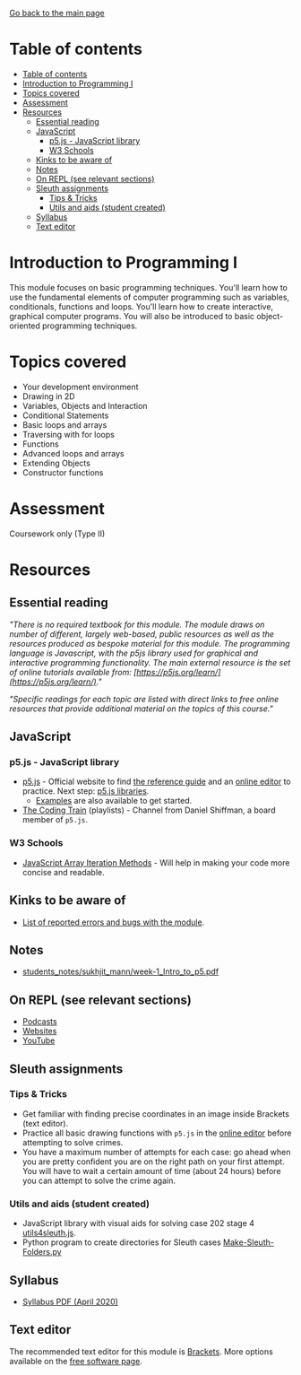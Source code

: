 [Go back to the main page](../../../README.md)

# Table of contents

- [Table of contents](#table-of-contents)
- [Introduction to Programming I](#introduction-to-programming-i)
- [Topics covered](#topics-covered)
- [Assessment](#assessment)
- [Resources](#resources)
  - [Essential reading](#essential-reading)
  - [JavaScript](#javascript)
    - [p5.js - JavaScript library](#p5js---javascript-library)
    - [W3 Schools](#w3-schools)
  - [Kinks to be aware of](#kinks-to-be-aware-of)
  - [Notes](#notes)
  - [On REPL (see relevant sections)](#on-repl-see-relevant-sections)
  - [Sleuth assignments](#sleuth-assignments)
    - [Tips & Tricks](#tips--tricks)
    - [Utils and aids (student created)](#utils-and-aids-student-created)
  - [Syllabus](#syllabus)
  - [Text editor](#text-editor)

# Introduction to Programming I

This module focuses on basic programming techniques. You'll learn
how to use the fundamental elements of computer programming such as
variables, conditionals, functions and loops. You'll learn how to
create interactive, graphical computer programs. You will also be
introduced to basic object-oriented programming techniques.

# Topics covered

- Your development environment
- Drawing in 2D
- Variables, Objects and Interaction
- Conditional Statements
- Basic loops and arrays
- Traversing with for loops
- Functions
- Advanced loops and arrays
- Extending Objects
- Constructor functions

# Assessment

Coursework only (Type II)

# Resources

## Essential reading

_"There is no required textbook for this module. The module draws on number of different, largely web-based, public resources as well as the resources produced as bespoke material for this module. The programming language is Javascript, with the p5js library used for graphical and interactive programming functionality. The main external resource is the set of online tutorials available from: [https://p5js.org/learn/](https://p5js.org/learn/)."_

_"Specific readings for each topic are listed with direct links to free online resources that provide additional material on the topics of this course."_

## JavaScript

### p5.js - JavaScript library

- [p5.js](https://p5js.org/) - Official website to find [the reference guide](https://p5js.org/reference) and an [online editor](https://editor.p5js.org/) to practice. Next step: [p5.js libraries](https://p5js.org/libraries/).
  - [Examples](https://p5js.org/examples/) are also available to get started.
- [The Coding Train](https://www.youtube.com/user/shiffman/playlists) (playlists) - Channel from Daniel Shiffman, a board member of `p5.js`.

### W3 Schools

- [JavaScript Array Iteration Methods](https://www.w3schools.com/js/js_array_iteration.asp) - Will help in making your code more concise and readable.

## Kinks to be aware of

- [List of reported errors and bugs with the module](../../../kinks/level_4/introduction_to_programming_i/).

## Notes

- [students_notes/sukhjit_mann/week-1_Intro_to_p5.pdf](../../../notes/level_4/introduction_to_programming_i/students_notes/sukhjit_mann/week-1_Intro_to_p5.pdf)

## On REPL (see relevant sections)

- [Podcasts](../../../podcasts/)
- [Websites](../../../websites/)
- [YouTube](../../../youtube/)

## Sleuth assignments

### Tips & Tricks

- Get familiar with finding precise coordinates in an image inside Brackets (text editor).
- Practice all basic drawing functions with `p5.js` in the [online editor](https://editor.p5js.org/) before attempting to solve crimes.
- You have a maximum number of attempts for each case: go ahead when you are pretty confident you are on the right path on your first attempt. You will have to wait a certain amount of time (about 24 hours) before you can attempt to solve the crime again.

### Utils and aids (student created)

- JavaScript library with visual aids for solving case 202 stage 4 [utils4sleuth.js](https://gist.github.com/amilos/beb1eee1cbd334f1e9abca8c9772c725).
- Python program to create directories for Sleuth cases [Make-Sleuth-Folders.py](https://github.com/BlairCurrey/Make-Sleuth-Folders)

## Syllabus

- [Syllabus PDF (April 2020)](./resources/ITP1-Syllabus.pdf)

## Text editor

The recommended text editor for this module is [Brackets](http://brackets.io/). More options available on the [free software page](../../../software/).
